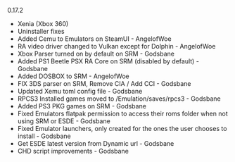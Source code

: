 0.17.2

- Xenia (Xbox 360)
- Uninstaller fixes
- Added Cemu to Emulators on SteamUI - AngelofWoe
- RA video driver changed to Vulkan except for Dolphin - AngelofWoe
- Xbox Parser turned on by default on SRM - Godsbane
- Added PS1 Beetle PSX RA Core on SRM (disabled by default) - Godsbane
- Added DOSBOX to SRM - AngelofWoe
- FIX 3DS parser on SRM, Remove CIA / Add CCI - Godsbane
- Updated Xemu toml config file - Godsbane
- RPCS3 Installed games moved to /Emulation/saves/rpcs3 - Godsbane
- Added PS3 PKG games on SRM - Godsbane
- Fixed Emulators flatpak permission to access their roms folder when not using SRM or ESDE - Godsbane
- Fixed Emulator launchers, only created for the ones the user chooses to install - Godsbane
- Get ESDE latest version from Dynamic url - Godsbane
- CHD script improvements - Godsbane
